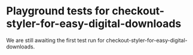 # Playground tests for checkout-styler-for-easy-digital-downloads
We are still awaiting the first test run for checkout-styler-for-easy-digital-downloads.
